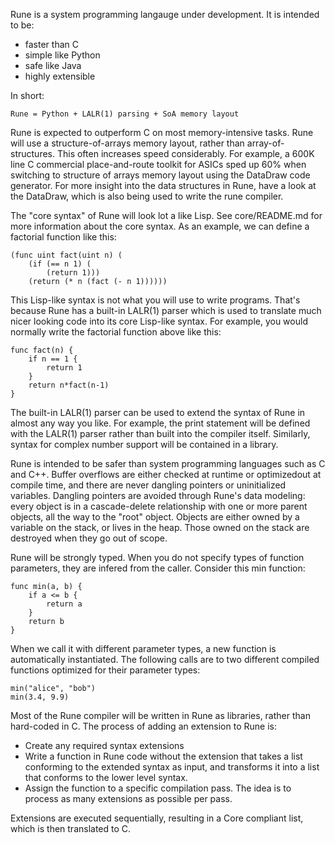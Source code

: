 Rune is a system programming langauge under development.  It is intended to be:

- faster than C
- simple like Python
- safe like Java
- highly extensible

In short:

    Rune = Python + LALR(1) parsing + SoA memory layout

Rune is expected to outperform C on most memory-intensive tasks.  Rune will use
a structure-of-arrays memory layout, rather than array-of-structures.  This
often increases speed considerably.  For example, a 600K line C commercial
place-and-route toolkit for ASICs sped up 60% when switching to structure of
arrays memory layout using the DataDraw code generator.  For more insight into
the data structures in Rune, have a look at the DataDraw, which is also being
used to write the rune compiler.

The "core syntax" of Rune will look lot a like Lisp.  See core/README.md for
more information about the core syntax.  As an example, we can define a
factorial function like this:

    (func uint fact(uint n) (
        (if (== n 1) (
            (return 1)))
        (return (* n (fact (- n 1))))))

This Lisp-like syntax is not what you will use to write programs.  That's
because Rune has a built-in LALR(1) parser which is used to translate much
nicer looking code into its core Lisp-like syntax.  For example, you would
normally write the factorial function above like this:

    func fact(n) {
        if n == 1 {
            return 1
        }
        return n*fact(n-1)
    }

The built-in LALR(1) parser can be used to extend the syntax of Rune in almost
any way you like.  For example, the print statement will be defined with the
LALR(1) parser rather than built into the compiler itself.  Similarly, syntax
for complex number support will be contained in a library.

Rune is intended to be safer than system programming languages such as C and
C++.  Buffer overflows are either checked at runtime or optimizedout at compile
time, and there are never dangling pointers or uninitialized variables.
Dangling pointers are avoided through Rune's data modeling: every object is in
a cascade-delete relationship with one or more parent objects, all the way to
the "root" object.  Objects are either owned by a variable on the stack, or
lives in the heap.  Those owned on the stack are destroyed when they go out of
scope.

Rune will be strongly typed.  When you do not specify types of function
parameters, they are infered from the caller.  Consider this min function:

    func min(a, b) {
        if a <= b {
            return a
        }
        return b
    }

When we call it with different parameter types, a new function is automatically
instantiated.  The following calls are to two different compiled functions
optimized for their parameter types:

    min("alice", "bob")
    min(3.4, 9.9)

Most of the Rune compiler will be written in Rune as libraries, rather than
hard-coded in C.  The process of adding an extension to Rune is:

- Create any required syntax extensions
- Write a function in Rune code without the extension that takes a list
  conforming to the extended syntax as input, and transforms it into a list
  that conforms to the lower level syntax.
- Assign the function to a specific compilation pass.  The idea is to process
  as many extensions as possible per pass.

Extensions are executed sequentially, resulting in a Core compliant list, which
is then translated to C.
